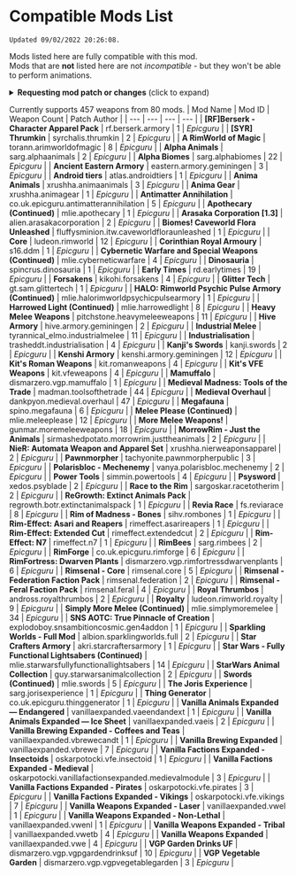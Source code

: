 # Compatible Mods List
`Updated 09/02/2022 20:26:08.`  

Mods listed here are fully compatible with this mod.  
Mods that are **not** listed here are not *incompatible* - but they won't be able to perform animations.  

<details>
<summary><b>Requesting mod patch or changes</b> (click to expand)</summary>

## Requesting new patch
Open an issue here on Github or leave a comment on the Steam Workshop page.  
Please be polite and understanding - I only have so much time and motivation to make patches.

## Requesting changes
Have you spotted a weapon that can perform some animations that it shouldn't?  
Maybe a weapon that is too large or small?  
Open an issue or leave a comment on the Workshop page - or even better, submit a Pull Request!
</details>

Currently supports 457 weapons from 80 mods.
  | Mod Name | Mod ID | Weapon Count | Patch Author |
| --- | --- | --- | --- |
| **[RF]Berserk - Character Apparel Pack** | rf.berserk.armory | 1 | *Epicguru* |
| **[SYR] Thrumkin** | syrchalis.thrumkin | 2 | *Epicguru* |
| **A RimWorld of Magic** | torann.arimworldofmagic | 8 | *Epicguru* |
| **Alpha Animals** | sarg.alphaanimals | 2 | *Epicguru* |
| **Alpha Biomes** | sarg.alphabiomes | 22 | *Epicguru* |
| **Ancient Eastern Armory** | eastern.armory.geminingen | 3 | *Epicguru* |
| **Android tiers** | atlas.androidtiers | 1 | *Epicguru* |
| **Anima Animals** | xrushha.animaanimals | 3 | *Epicguru* |
| **Anima Gear** | xrushha.animagear | 1 | *Epicguru* |
| **Antimatter Annihilation** | co.uk.epicguru.antimatterannihilation | 5 | *Epicguru* |
| **Apothecary (Continued)** | mlie.apothecary | 1 | *Epicguru* |
| **Arasaka Corporation [1.3]** | alien.arasakacorporation | 2 | *Epicguru* |
| **Biomes! Caveworld Flora Unleashed** | fluffysminion.itw.caveworldfloraunleashed | 1 | *Epicguru* |
| **Core** | ludeon.rimworld | 12 | *Epicguru* |
| **Corinthian Royal Armoury** | s16.ddm | 1 | *Epicguru* |
| **Cybernetic Warfare and Special Weapons (Continued)** | mlie.cyberneticwarfare | 4 | *Epicguru* |
| **Dinosauria** | spincrus.dinosauria | 1 | *Epicguru* |
| **Early Times** | rd.earlytimes | 19 | *Epicguru* |
| **Forsakens** | kikohi.forsakens | 4 | *Epicguru* |
| **Glitter Tech** | gt.sam.glittertech | 1 | *Epicguru* |
| **HALO: Rimworld Psychic Pulse Armory (Continued)** | mlie.halorimworldpsychicpulsearmory | 1 | *Epicguru* |
| **Harrowed Light (Continued)** | mlie.harrowedlight | 8 | *Epicguru* |
| **Heavy Melee Weapons** | pitchstone.heavymeleeweapons | 11 | *Epicguru* |
| **Hive Armory** | hive.armory.geminingen | 2 | *Epicguru* |
| **Industrial Melee** | tyrannical_elmo.industrialmelee | 11 | *Epicguru* |
| **Industrialisation** | trasheddt.industrialisation | 4 | *Epicguru* |
| **Kanji's Swords** | kanji.swords | 2 | *Epicguru* |
| **Kenshi Armory** | kenshi.armory.geminingen | 12 | *Epicguru* |
| **Kit's Roman Weapons** | kit.romanweapons | 4 | *Epicguru* |
| **Kit's VFE Weapons** | kit.vfeweapons | 4 | *Epicguru* |
| **Mamuffalo** | dismarzero.vgp.mamuffalo | 1 | *Epicguru* |
| **Medieval Madness: Tools of the Trade** | madman.toolsofthetrade | 44 | *Epicguru* |
| **Medieval Overhaul** | dankpyon.medieval.overhaul | 47 | *Epicguru* |
| **Megafauna** | spino.megafauna | 6 | *Epicguru* |
| **Melee Please (Continued)** | mlie.meleeplease | 12 | *Epicguru* |
| **More Melee Weapons!** | gunmar.moremeleeweapons | 18 | *Epicguru* |
| **MorrowRim - Just the Animals** | sirmashedpotato.morrowrim.justtheanimals | 2 | *Epicguru* |
| **NieR: Automata Weapon and Apparel Set** | xrushha.nierweaponsapparel | 2 | *Epicguru* |
| **Pawnmorpher** | tachyonite.pawnmorpherpublic | 3 | *Epicguru* |
| **Polarisbloc - Mechenemy** | vanya.polarisbloc.mechenemy | 2 | *Epicguru* |
| **Power Tools** | simmin.powertools | 4 | *Epicguru* |
| **Psysword** | xedos.psyblade | 2 | *Epicguru* |
| **Race to the Rim** | sargoskar.racetotherim | 2 | *Epicguru* |
| **ReGrowth: Extinct Animals Pack** | regrowth.botr.extinctanimalspack | 1 | *Epicguru* |
| **Revia Race** | fs.reviarace | 8 | *Epicguru* |
| **Rim of Madness - Bones** | sihv.rombones | 1 | *Epicguru* |
| **Rim-Effect: Asari and Reapers** | rimeffect.asarireapers | 1 | *Epicguru* |
| **Rim-Effect: Extended Cut** | rimeffect.extendedcut | 2 | *Epicguru* |
| **Rim-Effect: N7** | rimeffect.n7 | 1 | *Epicguru* |
| **RimBees** | sarg.rimbees | 2 | *Epicguru* |
| **RimForge** | co.uk.epicguru.rimforge | 6 | *Epicguru* |
| **RimFortress: Dwarven Plants** | dismarzero.vgp.rimfortressdwarvenplants | 6 | *Epicguru* |
| **Rimsenal - Core** | rimsenal.core | 5 | *Epicguru* |
| **Rimsenal - Federation Faction Pack** | rimsenal.federation | 2 | *Epicguru* |
| **Rimsenal - Feral Faction Pack** | rimsenal.feral | 4 | *Epicguru* |
| **Royal Thrumbos** | andross.royalthrumbos | 2 | *Epicguru* |
| **Royalty** | ludeon.rimworld.royalty | 9 | *Epicguru* |
| **Simply More Melee (Continued)** | mlie.simplymoremelee | 34 | *Epicguru* |
| **SNS AOTC: True Pinnacle of Creation** | explodoboy.snsambitioncosmic.gen4addon | 1 | *Epicguru* |
| **Sparkling Worlds - Full Mod** | albion.sparklingworlds.full | 2 | *Epicguru* |
| **Star Crafters Armory** | akri.starcraftersarmory | 1 | *Epicguru* |
| **Star Wars - Fully Functional Lightsabers (Continued)** | mlie.starwarsfullyfunctionallightsabers | 14 | *Epicguru* |
| **StarWars Animal Collection** | guy.starwarsanimalcollection | 2 | *Epicguru* |
| **Swords (Continued)** | mlie.swords | 5 | *Epicguru* |
| **The Joris Experience** | sarg.jorisexperience | 1 | *Epicguru* |
| **Thing Generator** | co.uk.epicguru.thinggenerator | 1 | *Epicguru* |
| **Vanilla Animals Expanded — Endangered** | vanillaexpanded.vaeendandext | 1 | *Epicguru* |
| **Vanilla Animals Expanded — Ice Sheet** | vanillaexpanded.vaeis | 2 | *Epicguru* |
| **Vanilla Brewing Expanded - Coffees and Teas** | vanillaexpanded.vbrewecandt | 1 | *Epicguru* |
| **Vanilla Brewing Expanded** | vanillaexpanded.vbrewe | 7 | *Epicguru* |
| **Vanilla Factions Expanded - Insectoids** | oskarpotocki.vfe.insectoid | 1 | *Epicguru* |
| **Vanilla Factions Expanded - Medieval** | oskarpotocki.vanillafactionsexpanded.medievalmodule | 3 | *Epicguru* |
| **Vanilla Factions Expanded - Pirates** | oskarpotocki.vfe.pirates | 3 | *Epicguru* |
| **Vanilla Factions Expanded - Vikings** | oskarpotocki.vfe.vikings | 7 | *Epicguru* |
| **Vanilla Weapons Expanded - Laser** | vanillaexpanded.vwel | 1 | *Epicguru* |
| **Vanilla Weapons Expanded - Non-Lethal** | vanillaexpanded.vwenl | 1 | *Epicguru* |
| **Vanilla Weapons Expanded - Tribal** | vanillaexpanded.vwetb | 4 | *Epicguru* |
| **Vanilla Weapons Expanded** | vanillaexpanded.vwe | 4 | *Epicguru* |
| **VGP Garden Drinks UF** | dismarzero.vgp.vgpgardendrinksuf | 10 | *Epicguru* |
| **VGP Vegetable Garden** | dismarzero.vgp.vgpvegetablegarden | 3 | *Epicguru* |
